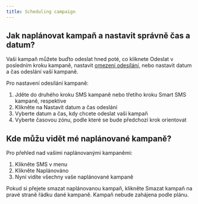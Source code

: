 ```yaml
---
title: Scheduling campaign
---
```


## Jak naplánovat kampaň a nastavit správně čas a datum?
Vaši kampaň můžete buďto odeslat hned poté, co kliknete Odeslat v posledním kroku kampaně, nastavit [omezení odesílání,](sending-restrictions.md#co-jsou-omezení-odesílání-sms) nebo nastavit datum a čas odeslání vaší kampaně.

Pro nastavení odesílání kampaně:
1.	Jděte do druhého kroku SMS kampaně nebo třetího kroku Smart SMS kampaně, respektive
2.	Klikněte na Nastavit datum a čas odeslání
3.	Vyberte datum a čas, kdy chcete odeslat vaši kampaň
4.	Vyberte časovou zónu, podle které se bude předchozí krok orientovat


## Kde můžu vidět mé naplánované kampaně?
Pro přehled nad vašimi naplánovanými kampaněmi:
1.	Klikněte SMS v menu
2.	Klikněte Naplánováno
3.	Nyní vidíte všechny vaše naplánované kampaně

Pokud si přejete smazat naplánovanou kampaň, klikněte Smazat kampaň na pravé straně řádku dané kampaně. Kampaň nebude zahájena podle plánu.


